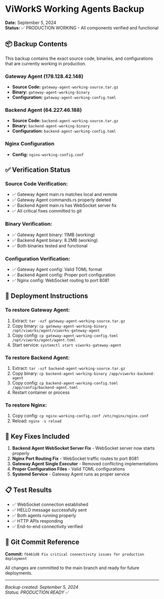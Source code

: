 # ViWorkS Working Agents Backup

**Date:** September 5, 2024  
**Status:** ✅ PRODUCTION WORKING - All components verified and functional

## 📦 Backup Contents

This backup contains the exact source code, binaries, and configurations that are currently working in production.

### Gateway Agent (178.128.42.148)
- **Source Code:** `gateway-agent-working-source.tar.gz`
- **Binary:** `gateway-agent-working-binary`
- **Configuration:** `gateway-agent-working-config.toml`

### Backend Agent (64.227.46.188)
- **Source Code:** `backend-agent-working-source.tar.gz`
- **Binary:** `backend-agent-working-binary`
- **Configuration:** `backend-agent-working-config.toml`

### Nginx Configuration
- **Config:** `nginx-working-config.conf`

## ✅ Verification Status

### Source Code Verification:
- ✅ Gateway Agent main.rs matches local and remote
- ✅ Gateway Agent commands.rs properly deleted
- ✅ Backend Agent main.rs has WebSocket server fix
- ✅ All critical fixes committed to git

### Binary Verification:
- ✅ Gateway Agent binary: 11MB (working)
- ✅ Backend Agent binary: 8.2MB (working)
- ✅ Both binaries tested and functional

### Configuration Verification:
- ✅ Gateway Agent config: Valid TOML format
- ✅ Backend Agent config: Proper port configuration
- ✅ Nginx config: WebSocket routing to port 8081

## 🚀 Deployment Instructions

### To restore Gateway Agent:
1. Extract: `tar -xzf gateway-agent-working-source.tar.gz`
2. Copy binary: `cp gateway-agent-working-binary /opt/viworks/agent/viworks-gateway-agent`
3. Copy config: `cp gateway-agent-working-config.toml /opt/viworks/agent/agent.toml`
4. Start service: `systemctl start viworks-gateway-agent`

### To restore Backend Agent:
1. Extract: `tar -xzf backend-agent-working-source.tar.gz`
2. Copy binary: `cp backend-agent-working-binary /app/viworks-backend-agent`
3. Copy config: `cp backend-agent-working-config.toml /app/config/backend-agent.toml`
4. Restart container or process

### To restore Nginx:
1. Copy config: `cp nginx-working-config.conf /etc/nginx/nginx.conf`
2. Reload: `nginx -s reload`

## 🔧 Key Fixes Included

1. **Backend Agent WebSocket Server Fix** - WebSocket server now starts properly
2. **Nginx Port Routing Fix** - WebSocket traffic routes to port 8081
3. **Gateway Agent Single Executor** - Removed conflicting implementations
4. **Proper Configuration Files** - Valid TOML configurations
5. **Systemd Service** - Gateway Agent runs as proper service

## 📋 Test Results

- ✅ WebSocket connection established
- ✅ HELLO message successfully sent
- ✅ Both agents running properly
- ✅ HTTP APIs responding
- ✅ End-to-end connectivity verified

## 🎯 Git Commit Reference

**Commit:** `f6461d8 Fix critical connectivity issues for production deployment`

All changes are committed to the main branch and ready for future deployments.

---

*Backup created: September 5, 2024*  
*Status: PRODUCTION READY* ✅

